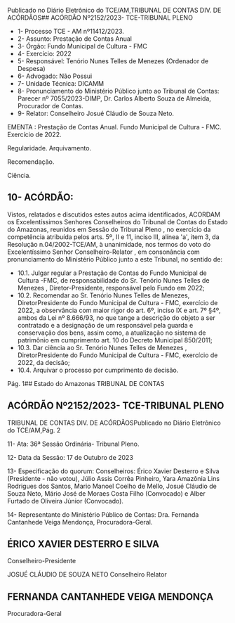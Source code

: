 Publicado  no  Diário  Eletrônico do TCE/AM,TRIBUNAL DE CONTAS DIV. DE ACÓRDÃOS## ACÓRDÃO Nº2152/2023- TCE-TRIBUNAL PLENO

- 1- Processo TCE - AM nº11412/2023.
- 2- Assunto: Prestação de Contas Anual
- 3- Órgão: Fundo Municipal de Cultura - FMC
- 4- Exercício: 2022
- 5- Responsável: Tenório Nunes Telles de Menezes (Ordenador de Despesa)
- 6- Advogado: Não Possui
- 7- Unidade Técnica: DICAMM
- 8- Pronunciamento  do  Ministério  Público  junto  ao  Tribunal  de  Contas: Parecer  nº 7055/2023-DIMP, Dr. Carlos Alberto Souza de Almeida, Procurador de Contas.
- 9- Relator: Conselheiro Josué Cláudio de Souza Neto.

EMENTA : Prestação de Contas Anual. Fundo Municipal de Cultura - FMC. Exercício de 2022.

Regularidade. Arquivamento.

Recomendação.

Ciência.

## 10-  ACÓRDÃO:

Vistos, relatados e discutidos estes autos acima identificados, ACORDAM os Excelentíssimos Senhores Conselheiros do Tribunal de Contas do Estado do Amazonas, reunidos em Sessão do Tribunal Pleno , no exercício da competência atribuída pelos arts. 5º, II e 11, inciso III, alínea 'a', item 3, da Resolução n.04/2002-TCE/AM, à unanimidade, nos termos do voto do Excelentíssimo Senhor Conselheiro-Relator , em consonância com pronunciamento do Ministério Público junto a este Tribunal, no sentido de:

- 10.1.  Julgar regular a Prestação de Contas do Fundo Municipal de Cultura -FMC, de responsabilidade do Sr. Tenório Nunes  Telles de Menezes , Diretor-Presidente, responsável pelo Fundo em 2022;
- 10.2.  Recomendar ao Sr.  Tenório  Nunes  Telles  de  Menezes, DiretorPresidente do Fundo Municipal de Cultura - FMC, exercício de 2022, a observância com maior rigor do art. 6º, inciso IX e art. 7º §4º, ambos da Lei nº 8.666/93, no que tange a descrição do objeto a ser contratado e a designação de um responsável pela guarda e conservação dos bens, assim como, a atualização no sistema de patrimônio em cumprimento art. 10 do Decreto Municipal 850/2011;
- 10.3.  Dar  ciência ao Sr.  Tenório  Nunes  Telles  de  Menezes , DiretorPresidente do Fundo Municipal de Cultura - FMC, exercício de 2022, da decisão;
- 10.4.  Arquivar o processo por cumprimento de decisão.

Pág. 1## Estado do Amazonas TRIBUNAL DE CONTAS

## ACÓRDÃO Nº2152/2023- TCE-TRIBUNAL PLENO

TRIBUNAL DE CONTAS DIV. DE ACÓRDÃOSPublicado  no  Diário  Eletrônico do TCE/AM,Pág. 2

11-  Ata: 36ª Sessão Ordinária- Tribunal Pleno.

12-  Data da Sessão: 17 de Outubro de 2023

13-  Especificação do quorum: Conselheiros: Érico Xavier Desterro e Silva (Presidente - não votou),  Júlio  Assis  Corrêa  Pinheiro,  Yara  Amazônia  Lins  Rodrigues  dos  Santos, Mario Manoel Coelho de Mello, Josué Cláudio de Souza Neto, Mário José de Moraes Costa Filho (Convocado) e Alber Furtado de Oliveira Júnior (Convocado).

14-  Representante do Ministério Público de Contas: Dra. Fernanda Cantanhede Veiga Mendonça, Procuradora-Geral.

## ÉRICO XAVIER DESTERRO E SILVA

Conselheiro-Presidente

JOSUÉ CLÁUDIO DE SOUZA NETO Conselheiro Relator

## FERNANDA CANTANHEDE VEIGA MENDONÇA

Procuradora-Geral